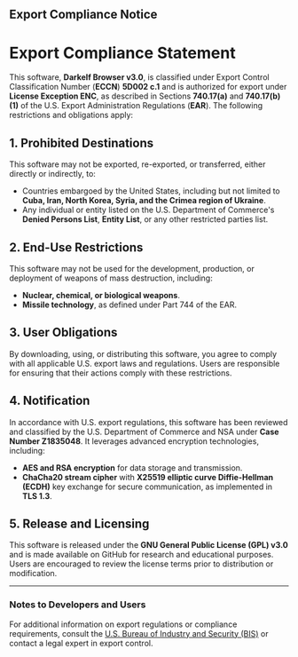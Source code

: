 ## **Export Compliance Notice**
# Export Compliance Statement

This software, **Darkelf Browser v3.0**, is classified under Export Control Classification Number (**ECCN**) **5D002 c.1** and is authorized for export under **License Exception ENC**, as described in Sections **740.17(a)** and **740.17(b)(1)** of the U.S. Export Administration Regulations (**EAR**). The following restrictions and obligations apply:

## 1. Prohibited Destinations
This software may not be exported, re-exported, or transferred, either directly or indirectly, to:
- Countries embargoed by the United States, including but not limited to **Cuba, Iran, North Korea, Syria, and the Crimea region of Ukraine**.  
- Any individual or entity listed on the U.S. Department of Commerce's **Denied Persons List**, **Entity List**, or any other restricted parties list.

## 2. End-Use Restrictions
This software may not be used for the development, production, or deployment of weapons of mass destruction, including:
- **Nuclear, chemical, or biological weapons**.  
- **Missile technology**, as defined under Part 744 of the EAR.

## 3. User Obligations
By downloading, using, or distributing this software, you agree to comply with all applicable U.S. export laws and regulations. Users are responsible for ensuring that their actions comply with these restrictions.

## 4. Notification
In accordance with U.S. export regulations, this software has been reviewed and classified by the U.S. Department of Commerce and NSA under **Case Number Z1835048**. It leverages advanced encryption technologies, including:
- **AES and RSA encryption** for data storage and transmission.  
- **ChaCha20 stream cipher** with **X25519 elliptic curve Diffie-Hellman (ECDH)** key exchange for secure communication, as implemented in **TLS 1.3**.

## 5. Release and Licensing
This software is released under the **GNU General Public License (GPL) v3.0** and is made available on GitHub for research and educational purposes. Users are encouraged to review the license terms prior to distribution or modification.

---

### Notes to Developers and Users
For additional information on export regulations or compliance requirements, consult the [U.S. Bureau of Industry and Security (BIS)](https://www.bis.doc.gov) or contact a legal expert in export control.